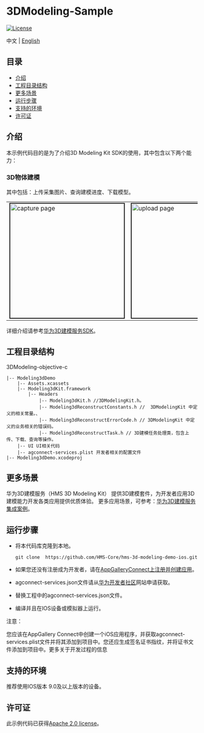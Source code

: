 # 3DModeling-Sample
[![License](https://img.shields.io/badge/Docs-hmsguides-brightgreen)](https://developer.huawei.com/consumer/cn/doc/development/HMS-Guides/ml-introduction-4)

中文 | [English](https://github.com/HMS-Core/hms-3d-modeling-demo/blob/master/3DModeling-Sample/README.md)
## 目录

 * [介绍](#介绍)
 * [工程目录结构](#工程目录结构)
 * [更多场景](#更多场景)
 * [运行步骤](#运行步骤)
 * [支持的环境](#支持的环境)
 * [许可证](#许可证)


## 介绍
本示例代码目的是为了介绍3D Modeling Kit SDK的使用，其中包含以下两个能力：

### 3D物体建模
其中包括：上传采集图片、查询建模进度、下载模型。

<table><tr>
<td><img src="https://github.com/HMS-Core/hms-3d-modeling-demo/blob/master/3DModeling-objective-c/resources/ModelCapture.jpg" width=300 title="capture page" border=2></td>
<td><img src="https://github.com/HMS-Core/hms-3d-modeling-demo/blob/master/3DModeling-Sample/resources/ModelUpload.jpg" width=300 title="upload page" border=2></td>
<td><img src="https://github.com/HMS-Core/hms-3d-modeling-demo/blob/master/3DModeling-Sample/resources/ModelDownload.jpg" width=300 title="download page" border=2></td>
</tr></table>


详细介绍请参考[华为3D建模服务SDK](https://developer.huawei.com/consumer/cn/doc/development/graphics-Guides/introduction-0000001143077297)。

## 工程目录结构
3DModeling-objective-c

    |-- Modeling3dDemo
        |-- Assets.xcassets
        |-- Modeling3dKit.framework
            |-- Headers
            	|-- Modeling3dKit.h //3DModelingKit.h。
            	|-- Modeling3dReconstructConstants.h //  3DModelingKit 中定义的相关常量。、
            	|-- Modeling3dReconstructErrorCode.h // 3DModelingKit 中定义的业务相关的错误码。
            	|-- Modeling3dReconstructTask.h // 3D建模任务处理类，包含上传、下载、查询等操作。
    	|-- UI UI相关代码
        |-- agconnect-services.plist 开发者相关的配置文件
    |-- Modeling3dDemo.xcodeproj

## 更多场景
华为3D建模服务（HMS 3D Modeling Kit） 提供3D建模套件，为开发者应用3D建模能力开发各类应用提供优质体验。
更多应用场景，可参考：[华为3D建模服务集成案例](https://developer.huawei.com/consumer/cn/doc/development/graphics-Guides/case-one-0000001148975606)。

## 运行步骤
 - 将本代码库克隆到本地。

       git clone  https://github.com/HMS-Core/hms-3d-modeling-demo-ios.git

 - 如果您还没有注册成为开发者，请在[AppGalleryConnect上注册并创建应用](https://developer.huawei.com/consumer/cn/service/josp/agc/index.html)。
 - agconnect-services.json文件请从[华为开发者社区](https://developer.huawei.com/consumer/cn/doc/development/HMSCore-Guides/config-agc-0000001050990353)网站申请获取。
 - 替换工程中的agconnect-services.json文件。
 - 编译并且在IOS设备或模拟器上运行。

注意：

您应该在AppGallery Connect中创建一个iOS应用程序，并获取agconnect-services.plist文件并将其添加到项目中。您还应生成签名证书指纹，并将证书文件添加到项目中。更多关于开发过程的信息

## 支持的环境
推荐使用IOS版本 9.0及以上版本的设备。

##  许可证
此示例代码已获得[Apache 2.0 license](https://www.apache.org/licenses/LICENSE-2.0)。